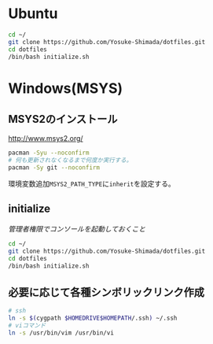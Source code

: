 # Ubuntu
```sh
cd ~/
git clone https://github.com/Yosuke-Shimada/dotfiles.git
cd dotfiles
/bin/bash initialize.sh
```  
# Windows(MSYS)  
## MSYS2のインストール  
http://www.msys2.org/
```sh
pacman -Syu --noconfirm
# 何も更新されなくなるまで何度か実行する。
pacman -Sy git --noconfirm
```  
環境変数追加`MSYS2_PATH_TYPE`に`inherit`を設定する。  
## initialize  
*管理者権限でコンソールを起動しておくこと*  
```sh
cd ~/
git clone https://github.com/Yosuke-Shimada/dotfiles.git
cd dotfiles
/bin/bash initialize.sh
```  
## 必要に応じて各種シンボリックリンク作成
```sh
# ssh
ln -s $(cygpath $HOMEDRIVE$HOMEPATH/.ssh) ~/.ssh
# viコマンド
ln -s /usr/bin/vim /usr/bin/vi
```  
